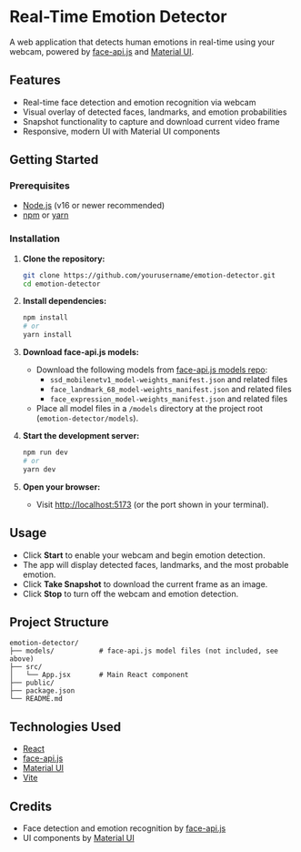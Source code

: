 # Real-Time Emotion Detector

A web application that detects human emotions in real-time using your webcam, powered by [face-api.js](https://github.com/justadudewhohacks/face-api.js) and [Material UI](https://mui.com/).

## Features

- Real-time face detection and emotion recognition via webcam
- Visual overlay of detected faces, landmarks, and emotion probabilities
- Snapshot functionality to capture and download current video frame
- Responsive, modern UI with Material UI components

## Getting Started

### Prerequisites

- [Node.js](https://nodejs.org/) (v16 or newer recommended)
- [npm](https://www.npmjs.com/) or [yarn](https://yarnpkg.com/)

### Installation

1. **Clone the repository:**

   ```bash
   git clone https://github.com/yourusername/emotion-detector.git
   cd emotion-detector
   ```

2. **Install dependencies:**

   ```bash
   npm install
   # or
   yarn install
   ```

3. **Download face-api.js models:**

   - Download the following models from [face-api.js models repo](https://github.com/justadudewhohacks/face-api.js/tree/master/weights):
     - `ssd_mobilenetv1_model-weights_manifest.json` and related files
     - `face_landmark_68_model-weights_manifest.json` and related files
     - `face_expression_model-weights_manifest.json` and related files
   - Place all model files in a `/models` directory at the project root (`emotion-detector/models`).

4. **Start the development server:**

   ```bash
   npm run dev
   # or
   yarn dev
   ```

5. **Open your browser:**
   - Visit [http://localhost:5173](http://localhost:5173) (or the port shown in your terminal).

## Usage

- Click **Start** to enable your webcam and begin emotion detection.
- The app will display detected faces, landmarks, and the most probable emotion.
- Click **Take Snapshot** to download the current frame as an image.
- Click **Stop** to turn off the webcam and emotion detection.

## Project Structure

```
emotion-detector/
├── models/           # face-api.js model files (not included, see above)
├── src/
│   └── App.jsx       # Main React component
├── public/
├── package.json
└── README.md
```

## Technologies Used

- [React](https://react.dev/)
- [face-api.js](https://github.com/justadudewhohacks/face-api.js)
- [Material UI](https://mui.com/)
- [Vite](https://vitejs.dev/)

## Credits

- Face detection and emotion recognition by [face-api.js](https://github.com/justadudewhohacks/face-api.js)
- UI components by [Material UI](https://mui.com/)
